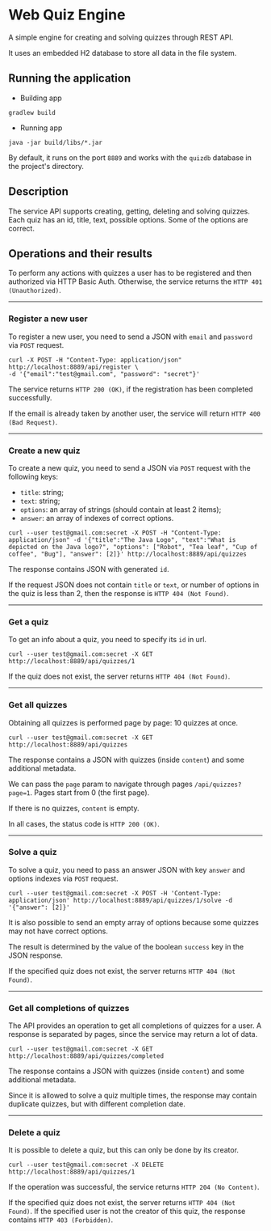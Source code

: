# Web Quiz Engine

A simple engine for creating and solving quizzes through REST API.

It uses an embedded H2 database to store all data in the file system.

## Running the application

- Building app
```
gradlew build
```

- Running app
```
java -jar build/libs/*.jar
```

By default, it runs on the port `8889` and works with the `quizdb` database in the project's directory.

## Description

The service API supports creating, getting, deleting and solving quizzes.
Each quiz has an id, title, text, possible options. Some of the options are correct.

## Operations and their results

To perform any actions with quizzes a user has to be registered and then authorized via HTTP Basic Auth.
Otherwise, the service returns the `HTTP 401 (Unauthorized)`.

---

### Register a new user

To register a new user, you need to send a JSON with `email` and `password` via `POST` request.

```
curl -X POST -H "Content-Type: application/json" http://localhost:8889/api/register \
-d '{"email":"test@gmail.com", "password": "secret"}'
```

The service returns `HTTP 200 (OK)`, if the registration has been completed successfully.

If the email is already taken by another user, the service will return `HTTP 400 (Bad Request)`.

---

### Create a new quiz

To create a new quiz, you need to send a JSON via `POST` request with the following keys: 
- `title`: string;
- `text`: string;
- `options`: an array of strings (should contain at least 2 items); 
- `answer`: an array of indexes of correct options.

```
curl --user test@gmail.com:secret -X POST -H "Content-Type: application/json" -d '{"title":"The Java Logo", "text":"What is depicted on the Java logo?", "options": ["Robot", "Tea leaf", "Cup of coffee", "Bug"], "answer": [2]}' http://localhost:8889/api/quizzes
```

The response contains JSON with generated `id`.

If the request JSON does not contain `title` or `text`, or number of options in the quiz is less than 2, then the response is `HTTP 404 (Not Found)`.

---

### Get a quiz

To get an info about a quiz, you need to specify its `id` in url.

```
curl --user test@gmail.com:secret -X GET http://localhost:8889/api/quizzes/1
```

If the quiz does not exist, the server returns `HTTP 404 (Not Found)`.

---

### Get all quizzes

Obtaining all quizzes is performed page by page: 10 quizzes at once.

```
curl --user test@gmail.com:secret -X GET http://localhost:8889/api/quizzes
```

The response contains a JSON with quizzes (inside `content`) and some additional metadata.

We can pass the `page` param to navigate through pages `/api/quizzes?page=1`. 
Pages start from 0 (the first page).

If there is no quizzes, `content` is empty.

In all cases, the status code is `HTTP 200 (OK)`.

---

### Solve a quiz

To solve a quiz, you need to pass an answer JSON with key `answer` and options indexes via `POST` request.

```
curl --user test@gmail.com:secret -X POST -H 'Content-Type: application/json' http://localhost:8889/api/quizzes/1/solve -d '{"answer": [2]}'
```

It is also possible to send an empty array of options because some quizzes may not have correct options.

The result is determined by the value of the boolean `success` key in the JSON response.

If the specified quiz does not exist, the server returns `HTTP 404 (Not Found)`.

---

### Get all completions of quizzes

The API provides an operation to get all completions of quizzes for a user.
A response is separated by pages, since the service may return a lot of data.

```
curl --user test@gmail.com:secret -X GET  http://localhost:8889/api/quizzes/completed
```

The response contains a JSON with quizzes (inside `content`) and some additional metadata.

Since it is allowed to solve a quiz multiple times, the response may contain duplicate quizzes, 
but with different completion date.

---

### Delete a quiz

It is possible to delete a quiz, but this can only be done by its creator.

```
curl --user test@gmail.com:secret -X DELETE  http://localhost:8889/api/quizzes/1
```

If the operation was successful, the service returns `HTTP 204 (No Content)`.

If the specified quiz does not exist, the server returns `HTTP 404 (Not Found)`.
If the specified user is not the creator of this quiz, the response contains `HTTP 403 (Forbidden)`.
